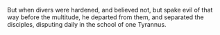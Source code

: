 But when divers were hardened, and believed not, but spake evil of that way before the multitude, he departed from them, and separated the disciples, disputing daily in the school of one Tyrannus.
